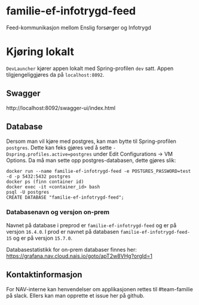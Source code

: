 # familie-ef-infotrygd-feed
Feed-kommunikasjon mellom Enslig forsørger og Infotrygd

# Kjøring lokalt
`DevLauncher` kjører appen lokalt med Spring-profilen `dev` satt. Appen tilgjengeliggjøres da på `localhost:8092`.  

## Swagger
http://localhost:8092/swagger-ui/index.html

## Database

Dersom man vil kjøre med postgres, kan man bytte til Spring-profilen `postgres`. Dette kan feks gjøres ved å sette
 `-Dspring.profiles.active=postgres` under Edit Configurations -> VM Options.
Da må man sette opp postgres-databasen, dette gjøres slik:
```
docker run --name familie-ef-infotrygd-feed -e POSTGRES_PASSWORD=test -d -p 5432:5432 postgres
docker ps (finn container id)
docker exec -it <container_id> bash
psql -U postgres
CREATE DATABASE "familie-ef-infotrygd-feed";
```

### Databasenavn og versjon on-prem
Navnet på database i preprod er `familie-ef-infotrygd-feed` og er på versjon `16.4.0`. 
I prod er navnet på databasen `familie-ef-infotrygd-feed-15` og er på versjon `15.7.0`.

Databasestatistikk for on-prem databaser finnes her: https://grafana.nav.cloud.nais.io/goto/apT2w8VHg?orgId=1

## Kontaktinformasjon
For NAV-interne kan henvendelser om applikasjonen rettes til #team-familie på slack. Ellers kan man opprette et issue her på github.
